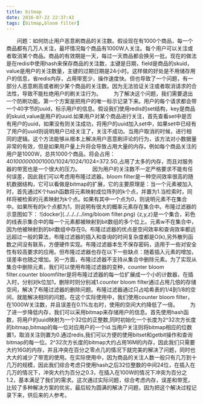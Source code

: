 ```yaml
---
title: bitmap
date: 2016-07-22 22:37:43
tags: [bitmap,bloom filter]
---
```

&emsp;&emsp;问题：如何防止用户恶意刷商品的关注数。假设现在有1000个商品，每一个商品都有几万人关注，最坏情况每个商品有1000W人关注。每个用户可以关注或者取消某个商品。<!--more-->商品的有效期是一天，每过一天商品都会换另一批。现在的做法是在redis中使用hash来保存商品的关注数，主键是日期，field是商品的skuid，value是用户的关注数量，主键的过期日期是24小时。这样做的好处是不用储存用户的信息，省redis内存，占用带宽少，操作速度快。但也导致了一个问题，有一部分人恶意刷高或者刷少某个商品的关注数。因为无法验证关注或者取消请求的合法性，导致不能杜绝用户的刷关注行为。
&emsp;&emsp;为了解决这个问题，我们需要退出一个防刷功能。第一个方案是把用户的唯一标示记录下来。用户的每个请求都会带一个40字节的uuid，标示用户的信息。假设我们使用redis的set结构，key是商品的skuid,value是用户的uuid.如果用户对某个商品进行关注，首先查看set中是否有用户的uuid，如果没有则关注成功，将用户的uuid加入set中，如果set中已经有了用户的uuid则说明用户已经关注了，关注不成功。当用户取消的时候，进行相同的逻辑。这个方法能够从根本上解决用户恶意刷评论的行为，该方法对小数据量非常的有效，但是如果用户量上升将会导致占用大量的内存。例如每个商品关注的用户是1000W，总共1000个商品，将会占用：40*100000000*1000/1024/1024/1024=372.5G,占用了太多的内存，而且对服务器的带宽也是一个很大的压力。
&emsp;&emsp;因为用户的关注数不一定严格要求不能有任何误差，因此我们可以考虑用布隆过滤器。bloom filter是一种空间效率很高的随机数据结构，它可以看做是bitmap的扩展，它的主要原理是：当一个元素被加入时，首先通过K个hash函数将元素映射成位阵列的k个点，并置为1.当检索时，同样将被检索的元素映射为k个点。如果有其中一个点为0，则说明元素不在集合中。如果所有的k个点都为1，则说明有很大的概率元素存在集合中。布隆过滤器的示意图如下：
![docker](../../../../img/bloom filter.png)
{z,y,z}是一个集合，彩色的线表示集合中的每一个元素都被映射到bit数组的多个位上。元素w不在集合中，因为他被映射到的bit数组中存在0。布隆过滤器的优点是空间效率和查询效率都远远超过一般的算法，布隆过滤器的插入和查询的时间复杂度都是O(k),另外散列函数之间没有联系，方便硬件实现。布隆过滤器本生不保存密码，适用于一些对安全性有较高要求的应用。但布隆过滤器也存在以下一些缺点：随着插入元素的增加，误差率也随之增加。另一方面，布隆过滤器不支持从集合中删除元素。为了实现从集合中删除元素，我们可以使用布隆过滤器的变种，counter bloom filter.counter bloomfilter是将布隆过滤器的每一位扩展成一个小的计数器，在插入时，分别对k位加1，删除时则分别减1.counter bloom filter通过占用几倍的存储空间，解决了布隆过滤器的删除问题。布隆过滤器通过只占哈希表的1/4到1/8的空间，就能解决相同的问题。在这个实际使用中，我们使用counter bloom filter，在1000W关注数，并且误差在0.1%左右时，使用的空间大约降低了一倍。
&emsp;&emsp;为了进一步降低内存，我们可以采用bitmap来存储用户的信息。首先使用hash函数，将用户的uuid映射为一个32位的正整数,同时初始化一个长度为2^32次方长度的bitmap,bitmap的每一位对应用户的一个id.当用户关注则将bitmap相应的位数置1，取消关注则置为0.通过redis,我们可以方便的使用bitset和getbit操作和查询bitmap的每一位。2^32次方长度的bitmap大约占用16M的内存，因此我们只需要大约16G的内存，并且冲突在百分之零点几的情况下就完美的解决了问题，同时也大大的减少了带宽的使用。在实际使用中，因为商品的关注人数一般只有几万到十几万的规模，因此我们综合考虑只使用hash之后32位整数的中间24位，在插入在几万的情况下，冲突大约为百分之0.3，在插入在100W的情况下冲突为百分之1.2，基本满足了我们的需求。这次通过实际问题，综合考虑内存，误差和带宽，比较了多种解决方案的优劣，最后较为圆满的解决了问题，因为把这个解决过程记录下来，供后来的人参考。
